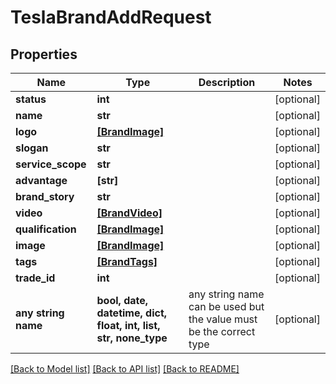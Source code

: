 # TeslaBrandAddRequest


## Properties
Name | Type | Description | Notes
------------ | ------------- | ------------- | -------------
**status** | **int** |  | [optional] 
**name** | **str** |  | [optional] 
**logo** | [**[BrandImage]**](BrandImage.md) |  | [optional] 
**slogan** | **str** |  | [optional] 
**service_scope** | **str** |  | [optional] 
**advantage** | **[str]** |  | [optional] 
**brand_story** | **str** |  | [optional] 
**video** | [**[BrandVideo]**](BrandVideo.md) |  | [optional] 
**qualification** | [**[BrandImage]**](BrandImage.md) |  | [optional] 
**image** | [**[BrandImage]**](BrandImage.md) |  | [optional] 
**tags** | [**[BrandTags]**](BrandTags.md) |  | [optional] 
**trade_id** | **int** |  | [optional] 
**any string name** | **bool, date, datetime, dict, float, int, list, str, none_type** | any string name can be used but the value must be the correct type | [optional]

[[Back to Model list]](../README.md#documentation-for-models) [[Back to API list]](../README.md#documentation-for-api-endpoints) [[Back to README]](../README.md)


